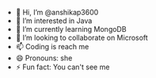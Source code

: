 - 👋 Hi, I’m @anshikap3600
- 👀 I’m interested in Java
- 🌱 I’m currently learning MongoDB
- 💞️ I’m looking to collaborate on Microsoft
- 📫 Coding is reach me
- 😄 Pronouns: she
- ⚡ Fun fact: You can't see me

<!---
anshikap3600/anshikap3600 is a ✨ special ✨ repository because its `README.md` (this file) appears on your GitHub profile.
You can click the Preview link to take a look at your changes.
--->
